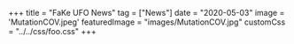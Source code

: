 +++
title = "FaKe UFO News"
tag = ["News"]
date = "2020-05-03"
image = 'MutationCOV.jpeg'
featuredImage = "images/MutationCOV.jpg"
customCss = "../../css/foo.css"
+++